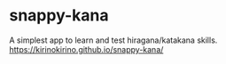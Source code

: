 # snappy-kana
A simplest app to learn and test hiragana/katakana skills.
https://kirinokirino.github.io/snappy-kana/
